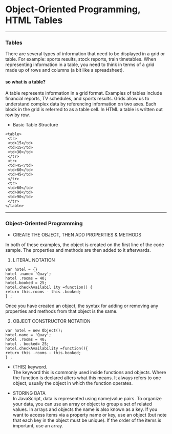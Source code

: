 # Object-Oriented Programming, HTML Tables
--- 

### Tables
There are several types of information 
that need to be displayed in a grid or 
table. For example: sports results, stock 
reports, train timetables.
When representing information in a table, you need to think 
in terms of a grid made up of rows and columns (a bit like a 
spreadsheet).

#### so what is a table?  
A table represents information in a grid format. 
Examples of tables include financial reports, TV 
schedules, and sports results. Grids allow us to understand 
complex data by referencing 
information on two axes. Each block in the grid is referred 
to as a table cell. In HTML a 
table is written out row by row.  

* Basic Table Structure  
``` 
<table>
 <tr>
 <td>15</td>
 <td>15</td>
 <td>30</td>
 </tr>
 <tr>
 <td>45</td>
 <td>60</td>
 <td>45</td>
 </tr>
 <tr>
 <td>60</td>
 <td>90</td>
 <td>90</td>
 </tr>
</table>
```
---
### Object-Oriented Programming


*  CREATE THE OBJECT, THEN ADD PROPERTIES & METHODS   

In both of these examples, the object is created on 
the first line of the code sample. The properties and 
methods are then added to it afterwards.
1. LITERAL NOTATION 
```
var hotel = {} 
hotel .name= 'Quay'; 
hotel .rooms = 40; 
hotel.booked = 25; 
hotel.checkAvailabil ity =function() {
return this.rooms - this .booked; 
} ; 
```

Once you have created an object, the syntax for 
adding or removing any properties and methods 
from that object is the same.

2. OBJECT CONSTRUCTOR NOTATION 
```
var hotel = new Object(); 
hotel.name = 'Quay'; 
hotel .rooms = 40; 
hotel . booked= 25; 
hotel.checkAvailability =function(){
return this .rooms - this.booked; 
} ;
```
* (THIS) keyword.  
The keyword this is commonly used inside functions and objects. 
Where the function is declared alters what this means. It always refers 
to one object, usually the object in which the function operates.

* STORING DATA  
In JavaScript, data is represented using name/value pairs. 
To organize your data, you can use an array or object to group a set of 
related values. In arrays and objects the name is also known as a key. If you want to access items via a property name or key, use an object 
(but note that each key in the object must be unique). 
If the order of the items is important, use an array. 